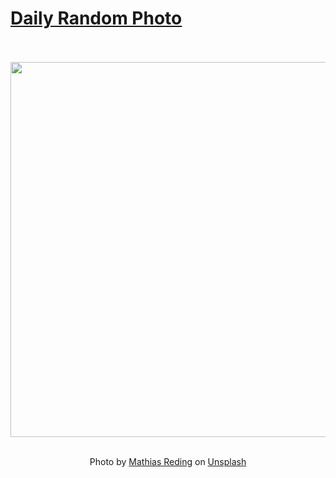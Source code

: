 # [Daily Random Photo](https://www.dailyrandomphoto.com/)

<div align="center">
  <br>
  <br>
  <a href="https://www.dailyrandomphoto.com/p/2024/2024-10-01/"><img src="https://images.unsplash.com/photo-1725714355048-6e96f31fb935?crop=entropy&cs=tinysrgb&fit=max&fm=jpg&ixid=M3w3NzUwOHwwfDF8cmFuZG9tfHx8fHx8fHx8MTcyNzc0MzQyMnw&ixlib=rb-4.0.3&q=80&w=1080" width="600px"></a>
  <br>
  <br>
  <p class="has-text-grey">Photo by <a href="https://unsplash.com/@matreding?utm_source=Daily%20Random%20Photo&amp;utm_medium=referral" target="_blank" rel="noopener noreferrer">Mathias Reding</a> on <a href="https://unsplash.com/photos/a-large-group-of-cactus-plants-in-a-field-s5WWX9OqVHo?utm_source=Daily%20Random%20Photo&amp;utm_medium=referral" target="_blank" rel="noopener noreferrer">Unsplash</a></p>
</div>

